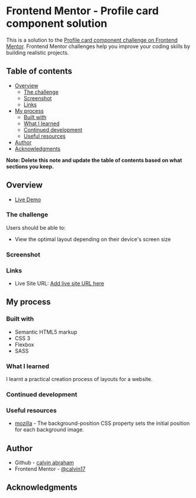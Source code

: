 # Frontend Mentor - Profile card component solution

This is a solution to the [Profile card component challenge on Frontend Mentor](https://www.frontendmentor.io/challenges/profile-card-component-cfArpWshJ). Frontend Mentor challenges help you improve your coding skills by building realistic projects.

## Table of contents

- [Overview](#overview)
  - [The challenge](#the-challenge)
  - [Screenshot](#screenshot)
  - [Links](#links)
- [My process](#my-process)
  - [Built with](#built-with)
  - [What I learned](#what-i-learned)
  - [Continued development](#continued-development)
  - [Useful resources](#useful-resources)
- [Author](#author)
- [Acknowledgments](#acknowledgments)

**Note: Delete this note and update the table of contents based on what sections you keep.**

## Overview

- [Live Demo](https://calvin17.github.io/FM-stats-preview-card-component-main/)

### The challenge

Users should be able to:

- View the optimal layout depending on their device's screen size

### Screenshot

### Links

- Live Site URL: [Add live site URL here](https://calvin17.github.io/FM-stats-preview-card-component-main/)

## My process

### Built with

- Semantic HTML5 markup
- CSS 3
- Flexbox
- SASS

### What I learned

I learnt a practical creation process of layouts for a website.

### Continued development

### Useful resources

- [mozilla](https://developer.mozilla.org/en-US/docs/Web/CSS/background-position) - The background-position CSS property sets the initial position for each background image.

## Author

- Github - [calvin abraham](https://github.com/calvin17)
- Frontend Mentor - [@calvin17](https://www.frontendmentor.io/profile/calvin17)

## Acknowledgments
